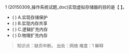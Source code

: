1
(20150309_操作系统试题_doc)实现虚拟存储器的目的是【 】。
- ( ) A.实现存储保护 
- ( ) B.实现内存共享 
- ( ) C.逻辑扩充内存 
- ( ) D.物理扩充内存

> 知识点：缺页中断。
> 出处：网络
> 难度：1
> 解释
